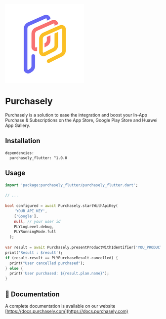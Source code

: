 ![Purchasely](images/icon.png)

# Purchasely

Purchasely is a solution to ease the integration and boost your In-App Purchase & Subscriptions on the App Store, Google Play Store and Huawei App Gallery.

## Installation

```
dependencies:
  purchasely_flutter: ^1.0.0
```

## Usage

```dart
import 'package:purchasely_flutter/purchasely_flutter.dart';

// ...

bool configured = await Purchasely.startWithApiKey(
    'YOUR_API_KEY',
    ['Google'],
    null, // your user id
    PLYLogLevel.debug,
    PLYRunningMode.full
  );

var result = await Purchasely.presentProductWithIdentifier('YOU_PRODUCT_ID');
print('Result : $result');
if (result.result == PLYPurchaseResult.cancelled) {
  print("User cancelled purchased");
} else {
  print('User purchased: ${result.plan.name}');
}
```

## 🏁 Documentation
A complete documentation is available on our website [https://docs.purchasely.com](https://docs.purchasely.com)
